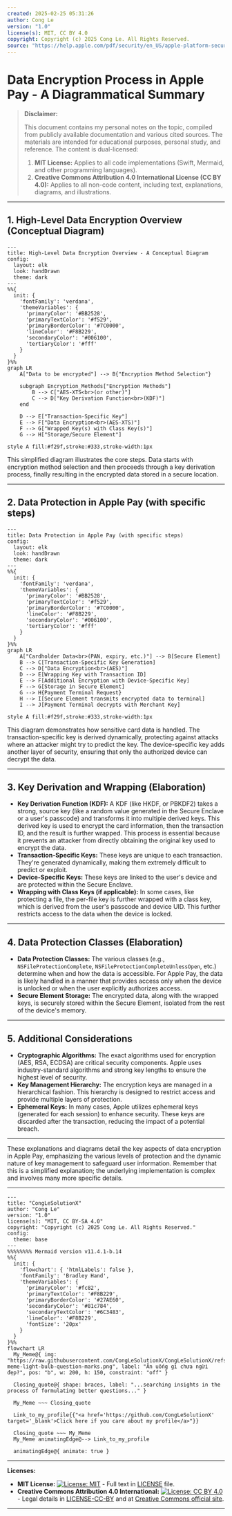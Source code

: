 ```yaml
---
created: 2025-02-25 05:31:26
author: Cong Le
version: "1.0"
license(s): MIT, CC BY 4.0
copyright: Copyright (c) 2025 Cong Le. All Rights Reserved.
source: "https://help.apple.com/pdf/security/en_US/apple-platform-security-guide.pdf"
---
```




# Data Encryption Process in Apple Pay - A Diagrammatical Summary
> **Disclaimer:**
>
> This document contains my personal notes on the topic,
> compiled from publicly available documentation and various cited sources.
> The materials are intended for educational purposes, personal study, and reference.
> The content is dual-licensed:
> 1. **MIT License:** Applies to all code implementations (Swift, Mermaid, and other programming languages).
> 2. **Creative Commons Attribution 4.0 International License (CC BY 4.0):** Applies to all non-code content, including text, explanations, diagrams, and illustrations.
---



## 1. High-Level Data Encryption Overview (Conceptual Diagram)


```mermaid
---
title: High-Level Data Encryption Overview - A Conceptual Diagram
config:
  layout: elk
  look: handDrawn
  theme: dark
---
%%{
  init: {
    'fontFamily': 'verdana',
    'themeVariables': {
      'primaryColor': '#BB2528',
      'primaryTextColor': '#f529',
      'primaryBorderColor': '#7C0000',
      'lineColor': '#F8B229',
      'secondaryColor': '#006100',
      'tertiaryColor': '#fff'
    }
  }
}%%
graph LR
    A["Data to be encrypted"] --> B{"Encryption Method Selection"}
    
    subgraph Encryption_Methods["Encryption Methods"]
        B --> C["AES-XTS<br>(or other)"]
        C --> D["Key Derivation Function<br>(KDF)"]
    end
    
    D --> E["Transaction-Specific Key"]
    E --> F["Data Encryption<br>(AES-XTS)"]
    F --> G["Wrapped Key(s) with Class Key(s)"]
    G --> H["Storage/Secure Element"]

style A fill:#f29f,stroke:#333,stroke-width:1px

```

This simplified diagram illustrates the core steps. Data starts with encryption method selection and then proceeds through a key derivation process, finally resulting in the encrypted data stored in a secure location.

----

## 2. Data Protection in Apple Pay (with specific steps)


```mermaid
---
title: Data Protection in Apple Pay (with specific steps)
config:
  layout: elk
  look: handDrawn
  theme: dark
---
%%{
  init: {
    'fontFamily': 'verdana',
    'themeVariables': {
      'primaryColor': '#BB2528',
      'primaryTextColor': '#f529',
      'primaryBorderColor': '#7C0000',
      'lineColor': '#F8B229',
      'secondaryColor': '#006100',
      'tertiaryColor': '#fff'
    }
  }
}%%
graph LR
    A["Cardholder Data<br>(PAN, expiry, etc.)"] --> B[Secure Element]
    B --> C[Transaction-Specific Key Generation]
    C --> D["Data Encryption<br>(AES)"]
    D --> E[Wrapping Key with Transaction ID]
    E --> F[Additional Encryption with Device-Specific Key]
    F --> G[Storage in Secure Element]
    G --> H{Payment Terminal Request}
    H --> I[Secure Element transmits encrypted data to terminal]
    I --> J[Payment Terminal decrypts with Merchant Key]

style A fill:#f29f,stroke:#333,stroke-width:1px

```

This diagram demonstrates how sensitive card data is handled. The transaction-specific key is derived dynamically, protecting against attacks where an attacker might try to predict the key. The device-specific key adds another layer of security, ensuring that only the authorized device can decrypt the data.

----

## 3. Key Derivation and Wrapping (Elaboration)


*   **Key Derivation Function (KDF):**  A KDF (like HKDF, or PBKDF2) takes a strong, source key (like a random value generated in the Secure Enclave or a user's passcode) and transforms it into multiple derived keys. This derived key is used to encrypt the card information, then the transaction ID, and the result is further wrapped. This process is essential because it prevents an attacker from directly obtaining the original key used to encrypt the data.
*   **Transaction-Specific Keys:** These keys are unique to each transaction.  They're generated dynamically, making them extremely difficult to predict or exploit.
*   **Device-Specific Keys:** These keys are linked to the user's device and are protected within the Secure Enclave.
*   **Wrapping with Class Keys (if applicable):** In some cases, like protecting a file, the per-file key is further wrapped with a class key, which is derived from the user's passcode and device UID. This further restricts access to the data when the device is locked.

----


## 4. Data Protection Classes (Elaboration)


*   **Data Protection Classes:** The various classes (e.g., `NSFileProtectionComplete`, `NSFileProtectionCompleteUnlessOpen`, etc.) determine when and how the data is accessible.  For Apple Pay, the data is likely handled in a manner that provides access only when the device is unlocked or when the user explicitly authorizes access.
*   **Secure Element Storage:** The encrypted data, along with the wrapped keys, is securely stored within the Secure Element, isolated from the rest of the device's memory.


----

## 5. Additional Considerations

*   **Cryptographic Algorithms:**  The exact algorithms used for encryption (AES, RSA, ECDSA) are critical security components.  Apple uses industry-standard algorithms and strong key lengths to ensure the highest level of security.
*   **Key Management Hierarchy:** The encryption keys are managed in a hierarchical fashion. This hierarchy is designed to restrict access and provide multiple layers of protection.
*   **Ephemeral Keys:** In many cases, Apple utilizes ephemeral keys (generated for each session) to enhance security. These keys are discarded after the transaction, reducing the impact of a potential breach.

----

These explanations and diagrams detail the key aspects of data encryption in Apple Pay, emphasizing the various levels of protection and the dynamic nature of key management to safeguard user information.  Remember that this is a simplified explanation; the underlying implementation is complex and involves many more specific details.


---

<!-- 
```mermaid
%% Current Mermaid version
info
```  -->


```mermaid
---
title: "CongLeSolutionX"
author: "Cong Le"
version: "1.0"
license(s): "MIT, CC BY-SA 4.0"
copyright: "Copyright (c) 2025 Cong Le. All Rights Reserved."
config:
  theme: base
---
%%%%%%%% Mermaid version v11.4.1-b.14
%%{
  init: {
    'flowchart': { 'htmlLabels': false },
    'fontFamily': 'Bradley Hand',
    'themeVariables': {
      'primaryColor': '#fc82',
      'primaryTextColor': '#F8B229',
      'primaryBorderColor': '#27AE60',
      'secondaryColor': '#81c784',
      'secondaryTextColor': '#6C3483',
      'lineColor': '#F8B229',
      'fontSize': '20px'
    }
  }
}%%
flowchart LR
  My_Meme@{ img: "https://raw.githubusercontent.com/CongLeSolutionX/CongLeSolutionX/refs/heads/main/assets/images/My-meme-light-bulb-question-marks.png", label: "Ăn uống gì chưa ngừi đẹp?", pos: "b", w: 200, h: 150, constraint: "off" }

  Closing_quote@{ shape: braces, label: "...searching insights in the process of formulating better questions..." }
    
  My_Meme ~~~ Closing_quote
    
  Link_to_my_profile{{"<a href='https://github.com/CongLeSolutionX' target='_blank'>Click here if you care about my profile</a>"}}

  Closing_quote ~~~ My_Meme
  My_Meme animatingEdge@--> Link_to_my_profile
  
  animatingEdge@{ animate: true }

```


---
**Licenses:**

- **MIT License:**  [![License: MIT](https://img.shields.io/badge/License-MIT-yellow.svg)](LICENSE) - Full text in [LICENSE](LICENSE) file.
- **Creative Commons Attribution 4.0 International:** [![License: CC BY 4.0](https://licensebuttons.net/l/by/4.0/88x31.png)](LICENSE-CC-BY) - Legal details in [LICENSE-CC-BY](LICENSE-CC-BY) and at [Creative Commons official site](http://creativecommons.org/licenses/by/4.0/).

---
